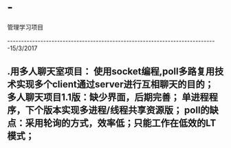 # -
管理学习项目

----------------------------------------------------------------------------15/3/2017

.用多人聊天室项目：
        使用socket编程,poll多路复用技术实现多个client通过server进行互相聊天的目的；
        多人聊天项目1.1版：缺少界面，后期完善；  单进程程序，下个版本实现多进程/线程共享资源版；
        poll的缺点：采用轮询的方式，效率低；只能工作在低效的LT模式；
-----------------------------------------------------------------------------
